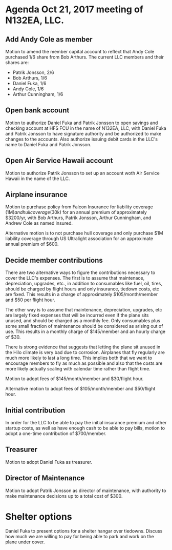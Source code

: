 # Agenda Oct 21, 2017 meeting of N132EA, LLC.

## Add Andy Cole as member

Motion to amend the member capital account to reflect that Andy Cole purchased 1/6 share from Bob Arthurs. The current LLC members and their shares are:
- Patrik Jonsson, 2/6
- Bob Arthurs, 1/6
- Daniel Fuka, 1/6
- Andy Cole, 1/6
- Arthur Cunningham, 1/6

## Open bank account

Motion to authorize Daniel Fuka and Patrik Jonsson to open savings and checking account at HFS FCU in the name of N132EA, LLC, with Daniel Fuka and Patrik Jonsson to have signature authority and be authorized to make changes to the accounts. Also authorize issuing debit cards in the LLC's name to Daniel Fuka and Patrik Jonsson.

## Open Air Service Hawaii account

Motion to authorize Patrik Jonsson to set up an account woth Air Service Hawaii in the name of the LLC.

## Airplane insurance

Motion to purchase policy from Falcon Insurance for liability coverage (1M$) and hull coverage ($30k) for an annual premium of approximately $3200/yr, with Bob Arthurs, Patrik Jonsson, Arthur Cunningham, and Andrew Cole as named insured.

Alternative motion is to not purchase hull coverage and only purchase $1M liability coverage through US Ultralight association for an approximate annual premium of $600.

## Decide member contributions

There are two alternative ways to figure the contributions necessary to cover the LLC's expenses. The first is to assume that maintenace, depreciation, upgrades, etc., in addition to consumables like fuel, oil, tires, should be charged by flight hours and only insurance, tiedown costs, etc are fixed. This results in a charge of approximately $105/month/member and $50 per flight hour.

The other way is to assume that maintenance, depreciation, upgrades, etc are largely fixed expenses that will be incurred even if the plane sits unused, and should be charged as a monthly fee. Only consumables plus some small fraction of maintenance should be considered as arising out of use. This results in a monthly charge of $145/member and an hourly charge of $30.

There is strong evidence that suggests that letting the plane sit unused in the Hilo climate is very bad due to corrosion. Airplanes that fly regularly are much more likely to last a long time. This implies both that we want to encourage members to fly as much as possible and also that the costs are more likely actually scaling with calendar time rather than flight time.

Motion to adopt fees of $145/month/member and $30/flight hour.

Alternative motion to adopt fees of $105/month/member and $50/flight hour.

## Initial contribution

In order for the LLC to be able to pay the initial insurance premium and other startup costs, as well as have enough cash to be able to pay bills, motion to adopt a one-time contribution of $700/member.

## Treasurer

Motion to adopt Daniel Fuka as treasurer.

## Director of Maintenance

Motion to adopt Patrik Jonsson as director of maintenance, with authority to make maintenance decisions up to a total cost of $300.

# Shelter options

Daniel Fuka to present options for a shelter hangar over tiedowns. Discuss how much we are willing to pay for being able to park and work on the plane under cover.


